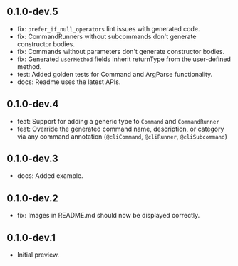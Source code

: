 ## 0.1.0-dev.5

- fix: `prefer_if_null_operators` lint issues with generated code.
- fix: CommandRunners without subcommands don't generate constructor bodies.
- fix: Commands without parameters don't generate constructor bodies.
- fix: Generated `userMethod` fields inherit returnType from the user-defined method.
- test: Added golden tests for Command and ArgParse functionality.
- docs: Readme uses the latest APIs.

## 0.1.0-dev.4

- feat: Support for adding a generic type to `Command` and `CommandRunner`
- feat: Override the generated command name, description, or category via any command annotation (`@cliCommand`, `@cliRunner`, `@cliSubcommand`)

## 0.1.0-dev.3

- docs: Added example.

## 0.1.0-dev.2

- fix: Images in README.md should now be displayed correctly.

## 0.1.0-dev.1

- Initial preview.
